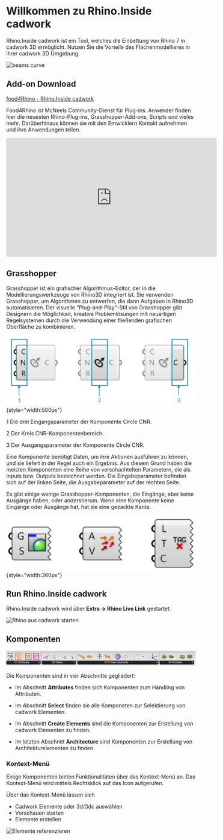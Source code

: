 # Willkommen zu Rhino.Inside cadwork

Rhino.Inside cadwork ist ein Tool, welches die Einbettung von Rhino 7 in cadwork
3D ermöglicht. Nutzen Sie die Vorteile des Flächenmodellieres in ihrer cadwork
3D Umgebung.

![beams curve](img/beams_curve.gif "beams curve")

## Add-on Download

[food4Rhino - Rhino.Inside
cadwork](https://www.food4rhino.com/en/app/rhinoinside-cadwork-3d?lang=de)

Food4Rhino ist McNeels Community-Dienst für Plug-ins. Anwender finden hier die
neuesten Rhino-Plug-ins, Grasshopper-Add-ons, Scripts und vieles mehr.
Darüberhinaus können sie mit den Entwicklern Kontakt aufnehmen und ihre
Anwendungen teilen.

<iframe width="560" height="315" src="https://www.youtube.com/embed/vBh1UHg6ZHQ"
        title="YouTube video player" frameborder="0"
        allow="accelerometer; autoplay; clipboard-write; encrypted-media; gyroscope; picture-in-picture"
        allowfullscreen></iframe>

## Grasshopper

Grasshopper ist ein grafischer Algorithmus-Editor, der in die
Modellierungswerkzeuge von Rhino3D integriert ist. Sie verwenden Grasshopper, um
Algorithmen zu entwerfen, die dann Aufgaben in Rhino3D automatisieren. Der
visuelle "Plug-and-Play"-Stil von Grasshopper gibt Designern die Möglichkeit,
kreative Problemlösungen mit neuartigen Regelsystemen durch die Verwendung einer
fließenden grafischen Oberfläche zu kombinieren.

![Grasshoper component parts](img/process.png
){style="width:500px"}

<span class="bullet-number">1</span> Die drei Eingangsparameter der Komponente
Circle CNR.

<span class="bullet-number">2</span> Der Kreis CNR-Komponentenbereich.

<span class="bullet-number">3</span> Der Ausgangsparameter der Komponente Circle
CNR.

Eine Komponente benötigt Daten, um ihre Aktionen ausführen zu können, und sie
liefert in der Regel auch ein Ergebnis. Aus diesem Grund haben die meisten
Komponenten eine Reihe von verschachtelten Parametern, die als Inputs bzw.
Outputs bezeichnet werden. Die Eingabeparameter befinden sich auf der linken
Seite, die Ausgabeparameter auf der rechten Seite.

Es gibt einige wenige Grasshopper-Komponenten, die Eingänge, aber keine Ausgänge
haben, oder andersherum. Wenn eine Komponente keine Eingänge oder Ausgänge hat,
hat sie eine gezackte Kante.

![Grasshoper component parts](img/components.png){style="width:360px"}

## Run Rhino.Inside cadwork

Rhino.Inside cadwork wird über **Extra -> Rhino Live Link** gestartet.

![Rhino aus cadwork starten](img/run.gif)

## Komponenten

![Components](img/comps.png "Components")

Die Komponenten sind in vier Abschnitte gegliedert:

- Im Abschnitt **Attributes** finden sich Komponenten zum Handling von
  Attributen.

- Im Abschnitt **Select** finden sie alle Komponeten zur Selektierung von
  cadwork Elementen.

- Im Abschnitt **Create Elements** sind die Komponenten zur Erstellung von
  cadwork Elementen zu finden.

- Im letzten Abschnitt **Architecture** sind Komponenten zur Erstellung von
  Architekturelementen zu finden.

### Kontext-Menü

Einige Komponenten bieten Funktionalitäten über das Kontext-Menü an. Das
Kontext-Menü wird mittels Rechtsklick auf das Icon aufgerufen.

Über das Kontext-Menü lassen sich

- Cadwork Elemente oder 3d/3dc auswählen
- Vorschauen starten
- Elemente erstellen

![Elemente referenzieren](img/get_elements.gif "Elemente referenzieren")
